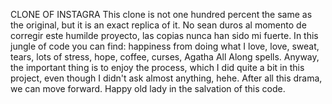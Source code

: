 CLONE OF INSTAGRA
This clone is not one hundred percent the same as the original, but it is an exact replica of it.
No sean duros al momento de corregir este humilde proyecto, las copias nunca han sido mi fuerte. 
In this jungle of code you can find: happiness from doing what I love, love, sweat, tears, lots of stress, hope, coffee, curses, Agatha All Along spells.
Anyway, the important thing is to enjoy the process, which I did quite a bit in this project, even though I didn't ask almost anything, hehe.
After all this drama, we can move forward. Happy old lady in the salvation of this code.
